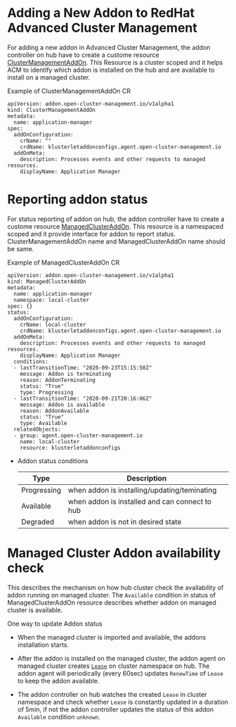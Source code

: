# Adding a New Addon to RedHat Advanced Cluster Management

For adding a new addon in Advanced Cluster Management, the addon controller on hub have to create a custome resource [ClusterManagementAddOn](https://github.com/open-cluster-management/addon-framework/blob/add-doc/api/v1alpha1/types_clustermanagementaddon.go).
This Resource is a cluster scoped and it helps ACM to identify which addon is installed on the hub and are available to install on a managed cluster.

Example of ClusterManagementAddOn CR

```shell
apiVersion: addon.open-cluster-management.io/v1alpha1
kind: ClusterManagementAddOn
metadata:
  name: application-manager
spec:
  addOnConfiguration:
    crName: ""
    crdName: klusterletaddonconfigs.agent.open-cluster-management.io
  addOnMeta:
    description: Processes events and other requests to managed resources.
    displayName: Application Manager
```

# Reporting addon status 

For status reporting of addon on hub, the addon controller have to create a custome resource [ManagedClusterAddOn](https://github.com/open-cluster-management/addon-framework/blob/add-doc/api/v1alpha1/types_managedclusteraddon.go).
This resource is a namespaced scoped and it provide interface for addon to report status.
ClusterManagementAddOn name and ManagedClusterAddOn name should be same.

Example of ManagedClusterAddOn CR

```shell
apiVersion: addon.open-cluster-management.io/v1alpha1
kind: ManagedClusterAddOn
metadata:
  name: application-manager
  namespace: local-cluster
spec: {}
status:
  addOnConfiguration:
    crName: local-cluster
    crdName: klusterletaddonconfigs.agent.open-cluster-management.io
  addOnMeta:
    description: Processes events and other requests to managed resources.
    displayName: Application Manager
  conditions:
  - lastTransitionTime: "2020-09-23T15:15:50Z"
    message: Addon is terminating
    reason: AddonTerminating
    status: "True"
    type: Progressing
  - lastTransitionTime: "2020-09-21T20:16:06Z"
    message: Addon is available
    reason: AddonAvailable
    status: "True"
    type: Available
  relatedObjects:
  - group: agent.open-cluster-management.io
    name: local-cluster
    resource: klusterletaddonconfigs
```


- Addon status conditions

    | Type | Description |
    | ------------ | ------- |
    | Progressing | when addon is installing/updating/teminating |
    | Available | when addon is installed and can connect to hub |
    | Degraded | when addon is not in desired state |


# Managed Cluster Addon availability check

This describes the mechanism on how hub cluster check the availability of addon running on managed cluster. The `Available` condition in status of ManagedClusterAddOn resource describes whether addon on managed cluster is available.

One way to update Addon status

- When the managed cluster is imported and available, the addons installation starts.

- After the addon is installed on the managed cluster, the addon agent on managed cluster creates [`Lease`](https://github.com/kubernetes/api/blob/master/coordination/v1/types.go#L27) on cluster namespace on hub. The addon agent will periodically (every 60sec) updates `RenewTime` of `Lease` to keep the addon available.

- The addon controller on hub watches the created `Lease` in cluster namespace and check whether `Lease` is constantly updated in a duration of 5min, if not the addon controller updates the status of this addon `Available` condition `unknown`.